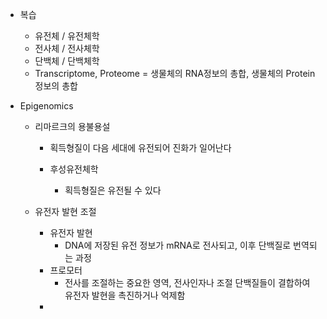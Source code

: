 - 복습
	- 유전체 / 유전체학
	- 전사체 / 전사체학
	- 단백체 / 단백체학
	- Transcriptome, Proteome = 생물체의 RNA정보의 총합, 생물체의 Protein 정보의 총합

- Epigenomics
	- 리마르크의 용불용설
		- 획득형질이 다음 세대에 유전되어 진화가 일어난다
		
		- 후성유전체학
			- 획득형질은 유전될 수 있다
	
	- 유전자 발현 조절
		- 유전자 발현
			- DNA에 저장된 유전 정보가 mRNA로 전사되고, 이후 단백질로 번역되는 과정
		- 프로모터
			- 전사를 조절하는 중요한 영역, 전사인자나 조절 단백질들이 결합하여 유전자 발현을 촉진하거나 억제함
		- 